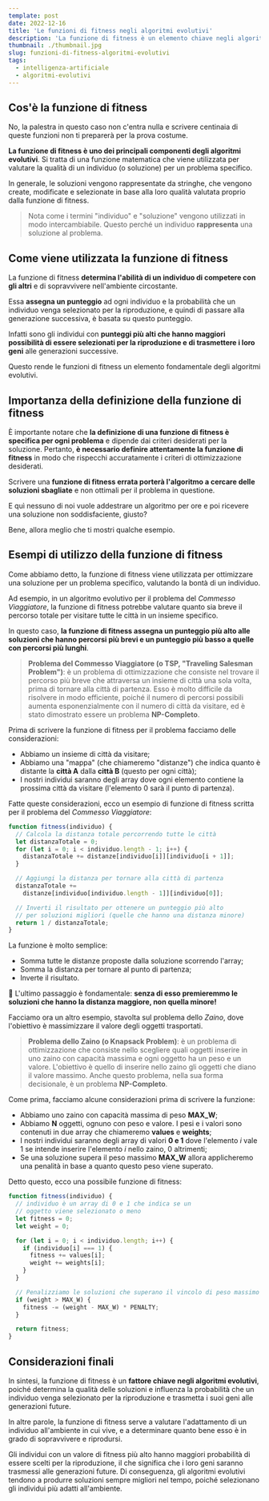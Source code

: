 ```yaml
---
template: post
date: 2022-12-16
title: 'Le funzioni di fitness negli algoritmi evolutivi'
description: 'La funzione di fitness è un elemento chiave negli algoritmi evolutivi. Scopri come viene utilizzata per valutare le soluzioni e perché è così importante nella selezione per la riproduzione.'
thumbnail: ./thumbnail.jpg
slug: funzioni-di-fitness-algoritmi-evolutivi
tags:
  - intelligenza-artificiale
  - algoritmi-evolutivi
---
```


## Cos'è la funzione di fitness

No, la palestra in questo caso non c'entra nulla e scrivere centinaia di queste funzioni
non ti preparerà per la prova costume.

**La funzione di fitness è uno dei principali componenti degli algoritmi evolutivi**. Si tratta di una funzione matematica che viene utilizzata per valutare la qualità di un individuo (o soluzione) per un problema specifico.

In generale, le soluzioni vengono rappresentate da stringhe, che vengono create, modificate e selezionate in base alla loro qualità valutata proprio dalla funzione di fitness.

> Nota come i termini "individuo" e "soluzione" vengono utilizzati in modo intercambiabile.
> Questo perché un individuo **rappresenta** una soluzione al problema.

## Come viene utilizzata la funzione di fitness

La funzione di fitness **determina l'abilità di un individuo di competere con gli altri** e di sopravvivere nell'ambiente circostante.

Essa **assegna un punteggio** ad ogni individuo e la probabilità che un individuo venga selezionato per la riproduzione, e quindi di passare alla generazione successiva, è basata su questo punteggio.

Infatti sono gli individui con **punteggi più alti che hanno maggiori possibilità di essere selezionati per la riproduzione e di trasmettere i loro geni** alle generazioni successive.

Questo rende le funzioni di fitness un elemento fondamentale degli algoritmi evolutivi.

## Importanza della definizione della funzione di fitness

È importante notare che **la definizione di una funzione di fitness è specifica per ogni problema** e dipende dai criteri desiderati per la soluzione.
Pertanto, **è necessario definire attentamente la funzione di fitness** in modo che rispecchi accuratamente i criteri di ottimizzazione desiderati.

Scrivere una **funzione di fitness errata porterà l'algoritmo a cercare delle soluzioni sbagliate** e non ottimali per il problema in questione.

E quì nessuno di noi vuole addestrare un algoritmo per ore e poi ricevere una soluzione non soddisfaciente, giusto?

Bene, allora meglio che ti mostri qualche esempio.

## Esempi di utilizzo della funzione di fitness

Come abbiamo detto, la funzione di fitness viene utilizzata per ottimizzare una soluzione per un problema specifico, valutando la bontà di un individuo.

Ad esempio, in un algoritmo evolutivo per il problema del _Commesso Viaggiatore_, la funzione di fitness potrebbe valutare quanto sia breve il percorso totale per visitare tutte le città in un insieme specifico.

In questo caso, **la funzione di fitness assegna un punteggio più alto alle soluzioni che hanno percorsi più brevi e un punteggio più basso a quelle con percorsi più lunghi**.

> **Problema del Commesso Viaggiatore (o TSP, "Traveling Salesman Problem")**: è un problema di ottimizzazione che consiste nel trovare il percorso più breve che attraversa un insieme di città una sola volta, prima di tornare alla città di partenza.
> Esso è molto difficile da risolvere in modo efficiente, poiché il numero di percorsi possibili aumenta esponenzialmente con il numero di città da visitare, ed è stato dimostrato essere un problema **NP-Completo**.

Prima di scrivere la funzione di fitness per il problema facciamo delle considerazioni:

- Abbiamo un insieme di città da visitare;
- Abbiamo una "mappa" (che chiameremo "distanze") che indica quanto è distante la **città A** dalla **città B** (questo per ogni città);
- I nostri individui saranno degli array dove ogni elemento contiene la prossima città da visitare (l'elemento 0 sarà il punto di partenza).

Fatte queste considerazioni, ecco un esempio di funzione di fitness scritta per il problema del _Commesso Viaggiatore_:

```javascript
function fitness(individuo) {
  // Calcola la distanza totale percorrendo tutte le città
  let distanzaTotale = 0;
  for (let i = 0; i < individuo.length - 1; i++) {
    distanzaTotale += distanze[individuo[i]][individuo[i + 1]];
  }

  // Aggiungi la distanza per tornare alla città di partenza
  distanzaTotale +=
    distanze[individuo[individuo.length - 1]][individuo[0]];

  // Inverti il risultato per ottenere un punteggio più alto
  // per soluzioni migliori (quelle che hanno una distanza minore)
  return 1 / distanzaTotale;
}
```

La funzione è molto semplice:

- Somma tutte le distanze proposte dalla soluzione scorrendo l'array;
- Somma la distanza per tornare al punto di partenza;
- Inverte il risultato.

🚨 L'ultimo passaggio è fondamentale: **senza di esso premieremmo le soluzioni che hanno la distanza maggiore, non quella minore!**

Facciamo ora un altro esempio, stavolta sul problema dello _Zaino_, dove l'obiettivo è massimizzare il valore degli oggetti trasportati.

> **Problema dello Zaino (o Knapsack Problem)**: è un problema di ottimizzazione che consiste nello scegliere quali oggetti inserire in uno zaino con capacità massima
> e ogni oggetto ha un peso e un valore. L'obiettivo è quello di inserire nello zaino gli oggetti che diano il valore massimo. Anche questo problema, nella sua forma decisionale, è un problema **NP-Completo**.

Come prima, facciamo alcune considerazioni prima di scrivere la funzione:

- Abbiamo uno zaino con capacità massima di peso **MAX_W**;
- Abbiamo **N** oggetti, ognuno con peso e valore. I pesi e i valori sono contenuti in due array che chiameremo **values** e **weights**;
- I nostri individui saranno degli array di valori **0 e 1** dove l'elemento _i_ vale 1 se intende inserire l'elemento _i_ nello zaino, 0 altrimenti;
- Se una soluzione supera il peso massimo **MAX_W** allora applicheremo una penalità in base a quanto questo peso viene superato.

Detto questo, ecco una possibile funzione di fitness:

```javascript
function fitness(individuo) {
  // individuo è un array di 0 e 1 che indica se un
  // oggetto viene selezionato o meno
  let fitness = 0;
  let weight = 0;

  for (let i = 0; i < individuo.length; i++) {
    if (individuo[i] === 1) {
      fitness += values[i];
      weight += weights[i];
    }
  }

  // Penalizziamo le soluzioni che superano il vincolo di peso massimo
  if (weight > MAX_W) {
    fitness -= (weight - MAX_W) * PENALTY;
  }

  return fitness;
}
```

## Considerazioni finali

In sintesi, la funzione di fitness è un **fattore chiave negli algoritmi evolutivi**, poiché determina la qualità delle soluzioni e influenza la probabilità che un individuo venga selezionato per la riproduzione e trasmetta i suoi geni alle generazioni future.

In altre parole, la funzione di fitness serve a valutare l'adattamento di un individuo all'ambiente in cui vive, e a determinare quanto bene esso è in grado di sopravvivere e riprodursi.

Gli individui con un valore di fitness più alto hanno maggiori probabilità di essere scelti per la riproduzione, il che significa che i loro geni saranno trasmessi alle generazioni future. Di conseguenza, gli algoritmi evolutivi tendono a produrre soluzioni sempre migliori nel tempo, poiché selezionano gli individui più adatti all'ambiente.
